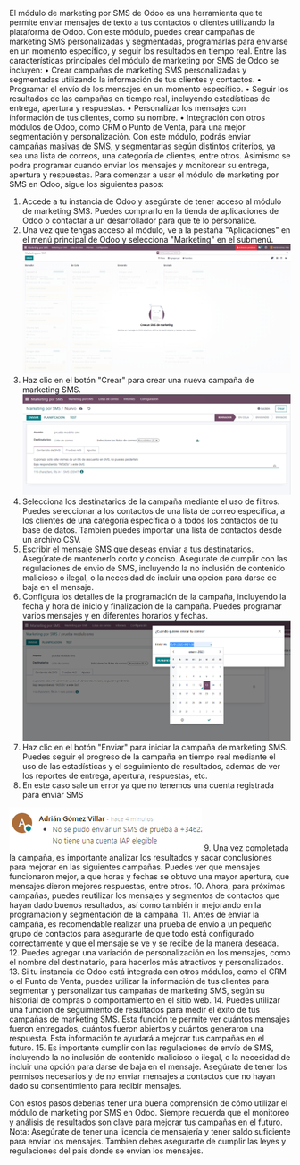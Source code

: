 El módulo de marketing por SMS de Odoo es una herramienta que te permite enviar mensajes de texto a tus contactos o clientes utilizando la plataforma de Odoo. Con este módulo, puedes crear campañas de marketing SMS personalizadas y segmentadas, programarlas para enviarse en un momento específico, y seguir los resultados en tiempo real.
Entre las características principales del módulo de marketing por SMS de Odoo se incluyen:
•	Crear campañas de marketing SMS personalizadas y segmentadas utilizando la información de tus clientes y contactos.
•	Programar el envío de los mensajes en un momento específico.
•	Seguir los resultados de las campañas en tiempo real, incluyendo estadísticas de entrega, apertura y respuestas.
•	Personalizar los mensajes con información de tus clientes, como su nombre.
•	Integración con otros módulos de Odoo, como CRM o Punto de Venta, para una mejor segmentación y personalización.
Con este módulo, podrás enviar campañas masivas de SMS, y segmentarlas según distintos criterios, ya sea una lista de correos, una categoría de clientes, entre otros. Asimismo se podra programar cuando enviar los mensajes y monitorear su entrega, apertura y respuestas.
Para comenzar a usar el módulo de marketing por SMS en Odoo, sigue los siguientes pasos:
1.	Accede a tu instancia de Odoo y asegúrate de tener acceso al módulo de marketing SMS. Puedes comprarlo en la tienda de aplicaciones de Odoo o contactar a un desarrollador para que te lo personalice.
2.	Una vez que tengas acceso al módulo, ve a la pestaña "Aplicaciones" en el menú principal de Odoo y selecciona "Marketing" en el submenú.
![Imagen1](imagenes_marketing/sms1.png)
3.	Haz clic en el botón "Crear" para crear una nueva campaña de marketing SMS.
![Imagen2](imagenes_marketing/sms2.png)
4.	Selecciona los destinatarios de la campaña mediante el uso de filtros. Puedes seleccionar a los contactos de una lista de correo específica, a los clientes de una categoría específica o a todos los contactos de tu base de datos. También puedes importar una lista de contactos desde un archivo CSV.
5.	Escribir el mensaje SMS que deseas enviar a tus destinatarios. Asegúrate de mantenerlo corto y conciso. Asegurate de cumplir con las regulaciones de envio de SMS, incluyendo la no inclusión de contenido malicioso o ilegal, o la necesidad de incluir una opcion para darse de baja en el mensaje.
6.	Configura los detalles de la programación de la campaña, incluyendo la fecha y hora de inicio y finalización de la campaña. Puedes programar varios mensajes y en diferentes horarios y fechas.
![Imagen3](imagenes_marketing/sms3.png)
7.	Haz clic en el botón "Enviar" para iniciar la campaña de marketing SMS. Puedes seguir el progreso de la campaña en tiempo real mediante el uso de las estadísticas y el seguimiento de resultados, ademas de ver los reportes de entrega, apertura, respuestas, etc.
8.	En este caso sale un error ya que no tenemos una cuenta registrada para enviar SMS

![Imagen4](imagenes_marketing/sms4.png)
9.	Una vez completada la campaña, es importante analizar los resultados y sacar conclusiones para mejorar en las siguientes campañas. Puedes ver que mensajes funcionaron mejor, a que horas y fechas se obtuvo una mayor apertura, que mensajes dieron mejores respuestas, entre otros.
10.	Ahora, para próximas campañas, puedes reutilizar los mensajes y segmentos de contactos que hayan dado buenos resultados, así como también ir mejorando en la programación y segmentación de la campaña.
11.	Antes de enviar la campaña, es recomendable realizar una prueba de envío a un pequeño grupo de contactos para asegurarte de que todo está configurado correctamente y que el mensaje se ve y se recibe de la manera deseada.
12.	Puedes agregar una variación de personalización en los mensajes, como el nombre del destinatario, para hacerlos más atractivos y personalizados.
13.	Si tu instancia de Odoo está integrada con otros módulos, como el CRM o el Punto de Venta, puedes utilizar la información de tus clientes para segmentar y personalizar tus campañas de marketing SMS, según su historial de compras o comportamiento en el sitio web.
14.	Puedes utilizar una función de seguimiento de resultados para medir el éxito de tus campañas de marketing SMS. Esta función te permite ver cuántos mensajes fueron entregados, cuántos fueron abiertos y cuántos generaron una respuesta. Esta información te ayudará a mejorar tus campañas en el futuro.
15.	Es importante cumplir con las regulaciones de envío de SMS, incluyendo la no inclusión de contenido malicioso o ilegal, o la necesidad de incluir una opción para darse de baja en el mensaje. Asegúrate de tener los permisos necesarios y de no enviar mensajes a contactos que no hayan dado su consentimiento para recibir mensajes.

Con estos pasos deberías tener una buena comprensión de cómo utilizar el módulo de marketing por SMS en Odoo. Siempre recuerda que el monitoreo y análisis de resultados son clave para mejorar tus campañas en el futuro.
Nota: Asegúrate de tener una licencia de mensajería y tener saldo suficiente para enviar los mensajes. Tambien debes asegurarte de cumplir las leyes y regulaciones del pais donde se envian los mensajes.
